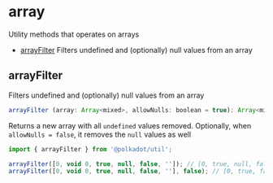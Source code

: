# array

Utility methods that operates on arrays 

- [arrayFilter](#arrayfilter) Filters undefined and (optionally) null values from an array

## arrayFilter

Filters undefined and (optionally) null values from an array 

```js
arrayFilter (array: Array<mixed>, allowNulls: boolean = true): Array<mixed>
```


Returns a new array with all `undefined` values removed. Optionally, when `allowNulls = false`, it removes the `null` values as well

```js
import { arrayFilter } from '@polkadot/util';

arrayFilter([0, void 0, true, null, false, '']); // [0, true, null, false, '']
arrayFilter([0, void 0, true, null, false, ''], false); // [0, true, false, '']
```